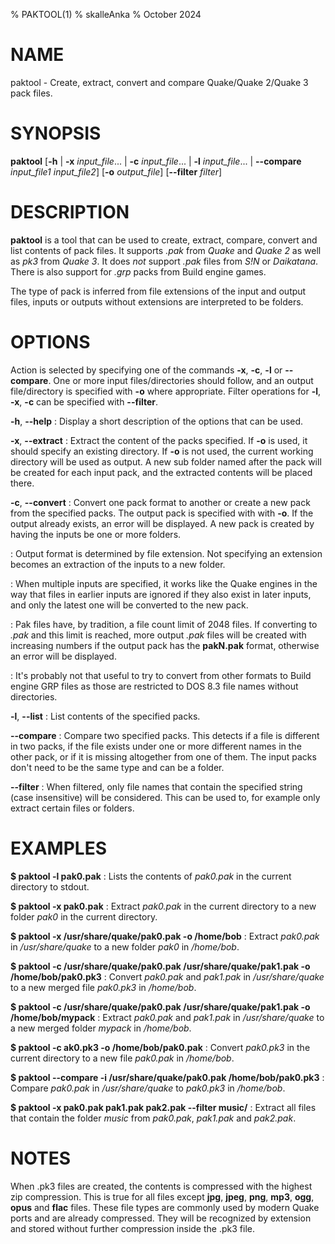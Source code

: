 % PAKTOOL(1)
% skalleAnka
% October 2024

# NAME
paktool - Create, extract, convert and compare Quake/Quake 2/Quake 3 pack files.

# SYNOPSIS
**paktool** [**-h** | **-x** *input_file*... | **-c** *input_file*... | **-l** *input_file*... | **-\-compare** *input_file1* *input_file2*] [**-o** *output_file*] [**-\-filter** *filter*]

# DESCRIPTION
**paktool** is a tool that can be used to create, extract, compare, convert and list contents of pack files. It supports *.pak* from *Quake* and *Quake 2* as well as *pk3* from *Quake 3*. It does *not* support *.pak* files from *S!N* or *Daikatana*. There is also support for *.grp* packs from Build engine games.

The type of pack is inferred from file extensions of the input and output files, inputs or outputs without extensions are interpreted to be folders.

# OPTIONS
Action is selected by specifying one of the commands **-x**, **-c**, **-l** or **-\-compare**. One or more input files/directories should follow, and an output file/directory is specified with **-o** where appropriate. Filter operations for **-l**, **-x**, **-c** can be specified with **-\-filter**.

**-h**, **-\-help**
:	Display a short description of the options that can be used.

**-x**, **-\-extract**
:	Extract the content of the packs specified. If **-o** is used, it should specify an existing directory. If **-o** is not used, the current working directory will be used as output. A new sub folder named after the pack will be created for each input pack, and the extracted contents will be placed there.

**-c**, **-\-convert**
:	Convert one pack format to another or create a new pack from the specified packs. The output pack is specified with with **-o**. If the output already exists, an error will be displayed. A new pack is created by having the inputs be one or more folders.

:	Output format is determined by file extension. Not specifying an extension becomes an extraction of the inputs to a new folder.

:	When multiple inputs are specified, it works like the Quake engines in the way that files in earlier inputs are ignored if they also exist in later inputs, and only the latest one will be converted to the new pack.

:	Pak files have, by tradition, a file count limit of 2048 files. If converting to *.pak* and this limit is reached, more output *.pak* files will be created with increasing numbers if the output pack has the **pakN.pak** format, otherwise an error will be displayed.

:   It's probably not that useful to try to convert from other formats to Build engine GRP files as those are restricted to DOS 8.3 file names without directories.

**-l**, **-\-list**
:	List contents of the specified packs.

**-\-compare**
:	Compare two specified packs. This detects if a file is different in two packs, if the file exists under one or more different names in the other pack, or if it is missing altogether from one of them. The input packs don't need to be the same type and can be a folder.

**-\-filter**
:   When filtered, only file names that contain the specified string (case insensitive) will be considered. This can be used to, for example only extract certain files or folders.

# EXAMPLES
**$ paktool -l pak0.pak**
:	Lists the contents of *pak0.pak* in the current directory to stdout.

**$ paktool -x pak0.pak**
:	Extract *pak0.pak* in the current directory to a new folder *pak0* in the current directory.

**$ paktool -x /usr/share/quake/pak0.pak -o /home/bob** 
:	Extract *pak0.pak* in */usr/share/quake* to a new folder *pak0* in */home/bob*.

**$ paktool -c /usr/share/quake/pak0.pak /usr/share/quake/pak1.pak -o /home/bob/pak0.pk3** 
:	Convert *pak0.pak* and *pak1.pak* in */usr/share/quake* to a new merged file *pak0.pk3* in */home/bob*.

**$ paktool -c /usr/share/quake/pak0.pak /usr/share/quake/pak1.pak -o /home/bob/mypack** 
:	Extract *pak0.pak* and *pak1.pak* in */usr/share/quake* to a new merged folder *mypack* in */home/bob*.

**$ paktool -c ak0.pk3 -o /home/bob/pak0.pak** 
:	Convert *pak0.pk3* in the current directory to a new file *pak0.pak* in */home/bob*.

**$ paktool -\-compare -i /usr/share/quake/pak0.pak /home/bob/pak0.pk3** 
:	Compare *pak0.pak* in */usr/share/quake* to *pak0.pk3* in */home/bob*.

**$ paktool -x pak0.pak pak1.pak pak2.pak -\-filter music/** 
:	Extract all files that contain the folder *music* from *pak0.pak*, *pak1.pak* and *pak2.pak*.
 

# NOTES
When .pk3 files are created, the contents is compressed with the highest zip compression. This is true for all files except **jpg**, **jpeg**, **png**, **mp3**, **ogg**, **opus** and **flac** files. These file types are commonly used by modern Quake ports and are already compressed. They will be recognized by extension and stored without further compression inside the .pk3 file.